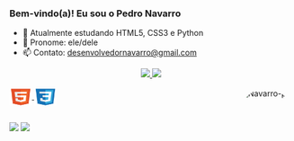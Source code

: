 ### Bem-vindo(a)! Eu sou o Pedro Navarro

- 📝 Atualmente estudando HTML5, CSS3 e Python
- 🐉 Pronome: ele/dele
- 📫 Contato: desenvolvedornavarro@gmail.com

<div align="center">
  <a href="https://github.com/devnavarro">
  <img width="42%" src="https://github-readme-stats.vercel.app/api?username=devnavarro&show_icons=true&theme=codeSTACKr&include_all_commits=true&count_private=true"/>
  <img width="50%" src="https://github-readme-stats.vercel.app/api/top-langs/?username=devnavarro&layout=compact&langs_count=7&theme=codeSTACKr"/>
</div>

<div style="display: inline_block"><br>
  <img align="center" alt="Navarro-HTML" height="30" width="40" src="https://raw.githubusercontent.com/devicons/devicon/master/icons/html5/html5-original.svg">
  <img align="center" alt="Navarro-CSS" height="30" width="40" src="https://raw.githubusercontent.com/devicons/devicon/master/icons/css3/css3-original.svg">
  <img align="right" alt="Navarro-pic" height="150" style="border-radius:50px;" src="https://media.discordapp.net/attachments/832689819250589756/1053334241133477938/icon.jpg">
</div>

##

<div>
  <a href="https://www.instagram.com/pedropaulonavarro/" target="_blank"><img src="https://img.shields.io/badge/Instagram-E4405F?style=for-the-badge&logo=instagram&logoColor=white" target="_blank"></a>
  <a href = "mailto:desenvolvedornavarro@gmail.com
"><img src="https://img.shields.io/badge/-Gmail-%23333?style=for-the-badge&logo=gmail&logoColor=white" target="_blank"></a>
  </div>

